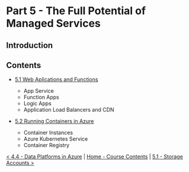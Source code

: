 # Part 5 - The Full Potential of Managed Services

## Introduction

## Contents

- [5.1 Web Aplications and Functions](./webAppsFunctions.md)
    - App Service
    - Function Apps
    - Logic Apps
    - Application Load Balancers and CDN

- [5.2 Running Containers in Azure](./containers.md)
    - Container Instances
    - Azure Kubernetes Service
    - Container Registry

[< 4.4 - Data Platforms in Azure](./dataPlatforms.md) | [Home - Course Contents](../Contents.md) |  [5.1 - Storage Accounts >](./webAppsFunctions.md)